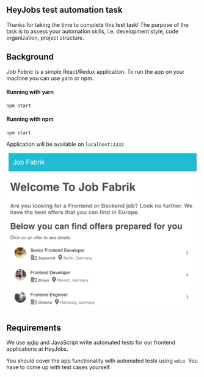 ## HeyJobs test automation task
Thanks for taking the time to complete this test task! The purpose of the task is to assess your automation skills, i.e. development style, code organization, project structure.

## Background
_Job Fabric_ is a simple React/Redux application. To run the app on your machine you can use yarn or npm.

#### Running with yarn

```
npm start
```

#### Running with npm
```
npm start
```

Application will be available on `localhost:3333`

![App screenshot](img/screenshot.png)

## Requirements
We use [wdio](http://webdriver.io/) and JavaScript write automated tests for our frontend applications at HeyJobs.

You should cover the app functionality with automated tests using `wdio`. You have to come up with test cases yourself. 
